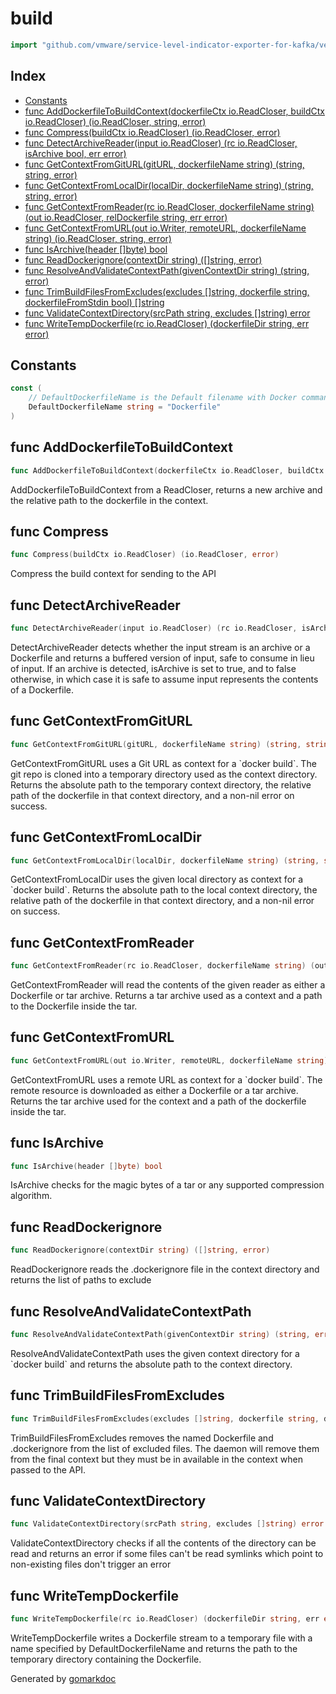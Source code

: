 <!-- Code generated by gomarkdoc. DO NOT EDIT -->

# build

```go
import "github.com/vmware/service-level-indicator-exporter-for-kafka/vendor/github.com/docker/cli/cli/command/image/build"
```

## Index

- [Constants](<#constants>)
- [func AddDockerfileToBuildContext(dockerfileCtx io.ReadCloser, buildCtx io.ReadCloser) (io.ReadCloser, string, error)](<#func-adddockerfiletobuildcontext>)
- [func Compress(buildCtx io.ReadCloser) (io.ReadCloser, error)](<#func-compress>)
- [func DetectArchiveReader(input io.ReadCloser) (rc io.ReadCloser, isArchive bool, err error)](<#func-detectarchivereader>)
- [func GetContextFromGitURL(gitURL, dockerfileName string) (string, string, error)](<#func-getcontextfromgiturl>)
- [func GetContextFromLocalDir(localDir, dockerfileName string) (string, string, error)](<#func-getcontextfromlocaldir>)
- [func GetContextFromReader(rc io.ReadCloser, dockerfileName string) (out io.ReadCloser, relDockerfile string, err error)](<#func-getcontextfromreader>)
- [func GetContextFromURL(out io.Writer, remoteURL, dockerfileName string) (io.ReadCloser, string, error)](<#func-getcontextfromurl>)
- [func IsArchive(header []byte) bool](<#func-isarchive>)
- [func ReadDockerignore(contextDir string) ([]string, error)](<#func-readdockerignore>)
- [func ResolveAndValidateContextPath(givenContextDir string) (string, error)](<#func-resolveandvalidatecontextpath>)
- [func TrimBuildFilesFromExcludes(excludes []string, dockerfile string, dockerfileFromStdin bool) []string](<#func-trimbuildfilesfromexcludes>)
- [func ValidateContextDirectory(srcPath string, excludes []string) error](<#func-validatecontextdirectory>)
- [func WriteTempDockerfile(rc io.ReadCloser) (dockerfileDir string, err error)](<#func-writetempdockerfile>)


## Constants

```go
const (
    // DefaultDockerfileName is the Default filename with Docker commands, read by docker build
    DefaultDockerfileName string = "Dockerfile"
)
```

## func AddDockerfileToBuildContext

```go
func AddDockerfileToBuildContext(dockerfileCtx io.ReadCloser, buildCtx io.ReadCloser) (io.ReadCloser, string, error)
```

AddDockerfileToBuildContext from a ReadCloser, returns a new archive and the relative path to the dockerfile in the context.

## func Compress

```go
func Compress(buildCtx io.ReadCloser) (io.ReadCloser, error)
```

Compress the build context for sending to the API

## func DetectArchiveReader

```go
func DetectArchiveReader(input io.ReadCloser) (rc io.ReadCloser, isArchive bool, err error)
```

DetectArchiveReader detects whether the input stream is an archive or a Dockerfile and returns a buffered version of input, safe to consume in lieu of input. If an archive is detected, isArchive is set to true, and to false otherwise, in which case it is safe to assume input represents the contents of a Dockerfile.

## func GetContextFromGitURL

```go
func GetContextFromGitURL(gitURL, dockerfileName string) (string, string, error)
```

GetContextFromGitURL uses a Git URL as context for a \`docker build\`. The git repo is cloned into a temporary directory used as the context directory. Returns the absolute path to the temporary context directory, the relative path of the dockerfile in that context directory, and a non\-nil error on success.

## func GetContextFromLocalDir

```go
func GetContextFromLocalDir(localDir, dockerfileName string) (string, string, error)
```

GetContextFromLocalDir uses the given local directory as context for a \`docker build\`. Returns the absolute path to the local context directory, the relative path of the dockerfile in that context directory, and a non\-nil error on success.

## func GetContextFromReader

```go
func GetContextFromReader(rc io.ReadCloser, dockerfileName string) (out io.ReadCloser, relDockerfile string, err error)
```

GetContextFromReader will read the contents of the given reader as either a Dockerfile or tar archive. Returns a tar archive used as a context and a path to the Dockerfile inside the tar.

## func GetContextFromURL

```go
func GetContextFromURL(out io.Writer, remoteURL, dockerfileName string) (io.ReadCloser, string, error)
```

GetContextFromURL uses a remote URL as context for a \`docker build\`. The remote resource is downloaded as either a Dockerfile or a tar archive. Returns the tar archive used for the context and a path of the dockerfile inside the tar.

## func IsArchive

```go
func IsArchive(header []byte) bool
```

IsArchive checks for the magic bytes of a tar or any supported compression algorithm.

## func ReadDockerignore

```go
func ReadDockerignore(contextDir string) ([]string, error)
```

ReadDockerignore reads the .dockerignore file in the context directory and returns the list of paths to exclude

## func ResolveAndValidateContextPath

```go
func ResolveAndValidateContextPath(givenContextDir string) (string, error)
```

ResolveAndValidateContextPath uses the given context directory for a \`docker build\` and returns the absolute path to the context directory.

## func TrimBuildFilesFromExcludes

```go
func TrimBuildFilesFromExcludes(excludes []string, dockerfile string, dockerfileFromStdin bool) []string
```

TrimBuildFilesFromExcludes removes the named Dockerfile and .dockerignore from the list of excluded files. The daemon will remove them from the final context but they must be in available in the context when passed to the API.

## func ValidateContextDirectory

```go
func ValidateContextDirectory(srcPath string, excludes []string) error
```

ValidateContextDirectory checks if all the contents of the directory can be read and returns an error if some files can't be read symlinks which point to non\-existing files don't trigger an error

## func WriteTempDockerfile

```go
func WriteTempDockerfile(rc io.ReadCloser) (dockerfileDir string, err error)
```

WriteTempDockerfile writes a Dockerfile stream to a temporary file with a name specified by DefaultDockerfileName and returns the path to the temporary directory containing the Dockerfile.



Generated by [gomarkdoc](<https://github.com/princjef/gomarkdoc>)
